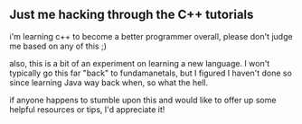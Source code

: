 ## Just me hacking through the C++ tutorials

i'm learning c++ to become a better programmer overall, please don't judge me based on any of this ;)

also, this is a bit of an experiment on learning a new language. I won't typically go this far "back" to fundamanetals, but I figured I haven't done so since learning Java way back when, so what the hell.

if anyone happens to stumble upon this and would like to offer up some helpful resources or tips, I'd appreciate it!
